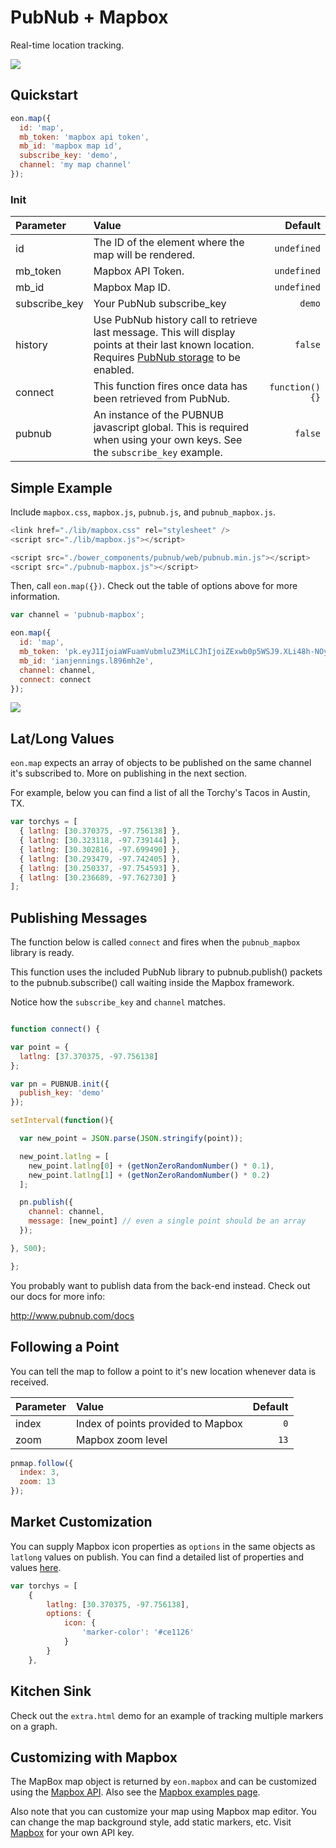 # PubNub + Mapbox

Real-time location tracking. 

![](http://i.imgur.com/25Zg5YB.gif)

## Quickstart

```js
eon.map({
  id: 'map',
  mb_token: 'mapbox api token',
  mb_id: 'mapbox map id',
  subscribe_key: 'demo',
  channel: 'my map channel'
});
```

### Init

Parameter | Value | Default
| :------------ |:---------------| -----:|
| id | The ID of the element where the map will be rendered. | ```undefined```
| mb_token | Mapbox API Token. | ```undefined```
| mb_id | Mapbox Map ID. | ```undefined```
| subscribe_key | Your PubNub subscribe_key | ```demo```
| history | Use PubNub history call to retrieve last message. This will display points at their last known location. Requires [PubNub storage](http://www.pubnub.com/how-it-works/storage-and-playback/) to be enabled. | ```false```
| connect | This function fires once data has been retrieved from PubNub.  | ```function(){}```
| pubnub | An instance of the PUBNUB javascript global. This is required when using your own keys. See the ```subscribe_key``` example. | ```false```

## Simple Example

Include ```mapbox.css```, ```mapbox.js```, ```pubnub.js```, and ```pubnub_mapbox.js```.

```js
<link href="./lib/mapbox.css" rel="stylesheet" />
<script src="./lib/mapbox.js"></script>

<script src="./bower_components/pubnub/web/pubnub.min.js"></script>
<script src="./pubnub-mapbox.js"></script>
```

Then, call ```eon.map({})```. Check out the table of options above for more information.

```js
var channel = 'pubnub-mapbox';

eon.map({
  id: 'map',
  mb_token: 'pk.eyJ1IjoiaWFuamVubmluZ3MiLCJhIjoiZExwb0p5WSJ9.XLi48h-NOyJOCJuu1-h-Jg',
  mb_id: 'ianjennings.l896mh2e',
  channel: channel,
  connect: connect
});
```

![](http://i.imgur.com/QtJ7E3d.gif)

## Lat/Long Values

```eon.map``` expects an array of objects to be published on the same channel it's subscribed to. More on publishing in the next section.

For example, below you can find a list of all the Torchy's Tacos in Austin, TX.

```js
var torchys = [
  { latlng: [30.370375, -97.756138] },
  { latlng: [30.323118, -97.739144] },
  { latlng: [30.302816, -97.699490] },
  { latlng: [30.293479, -97.742405] },
  { latlng: [30.250337, -97.754593] },
  { latlng: [30.236689, -97.762730] }
];
```

## Publishing Messages

The function below is called ```connect``` and fires when the ```pubnub_mapbox``` library is ready.

This function uses the included PubNub library to pubnub.publish() 
packets to the pubnub.subscribe() call waiting inside the 
Mapbox framework. 

Notice how the ```subscribe_key``` and ```channel```  matches.

```js

function connect() {

var point = {
  latlng: [37.370375, -97.756138]
};

var pn = PUBNUB.init({
  publish_key: 'demo'
});

setInterval(function(){

  var new_point = JSON.parse(JSON.stringify(point));

  new_point.latlng = [
    new_point.latlng[0] + (getNonZeroRandomNumber() * 0.1),
    new_point.latlng[1] + (getNonZeroRandomNumber() * 0.2)
  ];

  pn.publish({
    channel: channel,
    message: [new_point] // even a single point should be an array
  });

}, 500);

};
```

You probably want to publish data from the back-end instead. 
Check out our docs for more info:

http://www.pubnub.com/docs

## Following a Point

You can tell the map to follow a point to it's new location whenever data is received. 

Parameter | Value | Default
| :------------ |:---------------| -----:|
| index | Index of points provided to Mapbox | ```0```
| zoom | Mapbox zoom level | ```13```

```js
pnmap.follow({
  index: 3,
  zoom: 13
});
```

## Market Customization

You can supply Mapbox icon properties as ```options``` in the same objects as ```latlong``` values on publish. You can find a detailed list of properties and values [here](https://www.mapbox.com/mapbox.js/example/v1.0.0/custom-marker/). 

```js
var torchys = [
    {
        latlng: [30.370375, -97.756138],
        options: {   
            icon: {
                'marker-color': '#ce1126'
            }
        }
    },
```

## Kitchen Sink

Check out the ```extra.html``` demo for an example of tracking multiple markers on a graph.

## Customizing with Mapbox

The MapBox map object is returned by ```eon.mapbox``` and can be customized using the [Mapbox API](https://www.mapbox.com/mapbox.js/api/v3.1.5/). Also see the [Mapbox examples page](https://www.mapbox.com/mapbox.js/example/v1.0.0/).

Also note that you can customize your map using Mapbox map editor. You can change the map background style, add static markers, etc. Visit [Mapbox](https://www.mapbox.com/) for your own API key.
